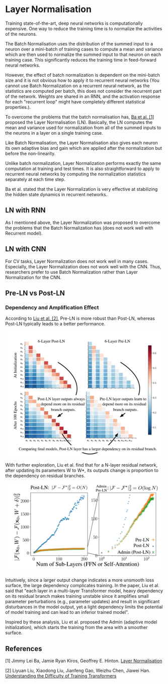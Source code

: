 # Layer Normalisation

Training state-of-the-art, deep neural networks is computationally expensive. One way to reduce the training time is to normalize the activities of the neurons.

The Batch Normalisation uses the distribution of the summed input to a neuron over a mini-batch of training cases to compute a mean and variance which are then used to normalize the summed input to that neuron on each training case. This significantly reduces the training time in feed-forward neural networks.

However, the effect of batch normalization is dependent on the mini-batch size and it is not obvious how to apply it to recurrent neural networks (You cannot use Batch Normalization on a recurrent neural network, as the statistics are computed per batch, this does not consider the recurrent part of the network. Weights are shared in an RNN, and the activation response for each "recurrent loop" might have completely different statistical properties.).

To overcome the problems that the batch normalisation has, [Ba et al. [1]](https://arxiv.org/abs/1607.06450) proposed the Layer Normalisation (LN). Basically, the LN computes the mean and variance used for normalization from all of the summed inputs to the neurons in a layer on a single training case.

Like Batch Normalisation, the Layer Normalisation also gives each neuron its own adaptive bias and gain which are applied after the normalization but before the non-linearity.

Unlike batch normalization, Layer Normalization performs exactly the same computation at training and test times. It is also straightforward to apply to recurrent neural networks by computing the normalization statistics separately at each time step.

Ba et al. stated that the Layer Normalization is very effective at stabilizing the hidden state dynamics in recurrent networks.

## LN with RNN

As I mentioned above, the Layer Normalization was proposed to overcome the problems that the Batch Normalization has (does not work well with Recurrent model).

## LN with CNN

For CV tasks, Layer Normalization does not work well in many cases. Especially, the Layer Normalization does not work well with the CNN. Thus, researchers prefer to use Batch Normalization rather than Layer Normalization for the CNN.

## Pre-LN vs Post-LN

### Dependency and Amplification Effect

According to [Liu et al. [2]](https://arxiv.org/abs/2004.08249), Pre-LN is more robust than Post-LN, whereas Post-LN typically leads to a better performance.

![6 Layer dependencies](./imgs/6_layer_dependency.png)

With further exploration, Liu et al. find that for a N-layer residual network, after updating its parameters W to W*, its outputs change is proportion to the dependency on residual branches.

![Output Change](./imgs/output_change.png)

Intuitively, since a larger output change indicates a more unsmooth loss surface, the large dependency complicates training. In the paper, Liu et al. said that "each layer in a multi-layer Transformer model, heavy dependency on its residual branch makes training unstable since it amplifies small parameter perturbations (e.g., parameter updates) and result in significant disturbances in the model output, yet a light dependency limits the potential of model training and can lead to an inferior trained model".

Inspired by these analysis, Liu et al. proposed the Admin (adaptive model initialization), which starts the training from the area with a smoother surface.

## References

[1] Jimmy Lei Ba, Jamie Ryan Kiros, Geoffrey E. Hinton. [Layer Normalisation](https://arxiv.org/abs/1607.06450)

[2] Liyuan Liu, Xiaodong Liu, Jianfeng Gao, Weizhu Chen, Jiawei Han. [Understanding the Difficulty of Training Transformers](https://arxiv.org/abs/2004.08249)
